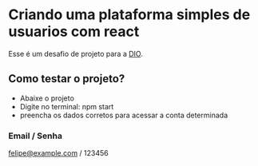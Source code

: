 # Criando uma plataforma simples de usuarios com react

Esse é um desafio de projeto para a [DIO](https://www.dio.me).

## Como testar o projeto?

- Abaixe o projeto
- Digite no terminal: npm start
- preencha os dados corretos para acessar a conta determinada

### Email / Senha
felipe@example.com / 123456